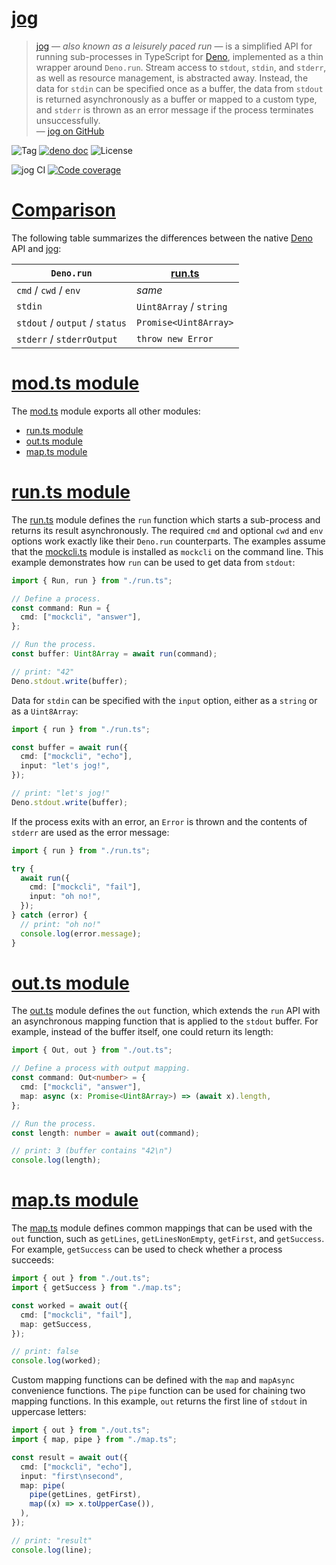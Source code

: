 # [jog]

> [jog] — _also known as a leisurely paced run_ — is a simplified API for
> running sub-processes in TypeScript for [Deno], implemented as a thin wrapper
> around `Deno.run`. Stream access to `stdout`, `stdin`, and `stderr`, as well
> as resource management, is abstracted away. Instead, the data for `stdin` can
> be specified once as a buffer, the data from `stdout` is returned
> asynchronously as a buffer or mapped to a custom type, and `stderr` is thrown
> as an error message if the process terminates unsuccessfully.
> <br/> — [jog on GitHub]

![Tag](https://img.shields.io/github/v/tag/eibens/jog)
[![deno doc](https://doc.deno.land/badge.svg)](https://doc.deno.land/https/deno.land/x/jog.ts)
![License](https://img.shields.io/github/license/eibens/jog)

![jog CI](https://github.com/eibens/jog/workflows/ci/badge.svg)
[![Code coverage](https://img.shields.io/codecov/c/github/eibens/jog)](https://codecov.io/gh/eibens/jog)

# [Comparison]

The following table summarizes the differences between the native [Deno] API and
[jog]:

| `Deno.run`                     | [run.ts]                |
| ------------------------------ | ----------------------- |
| `cmd` / `cwd` / `env`          | _same_                  |
| `stdin`                        | `Uint8Array` / `string` |
| `stdout` / `output` / `status` | `Promise<Uint8Array>`   |
| `stderr` / `stderrOutput`      | `throw new Error`       |

# [mod.ts module]

The [mod.ts] module exports all other modules:

- [run.ts module]
- [out.ts module]
- [map.ts module]

# [run.ts module]

The [run.ts] module defines the `run` function which starts a sub-process and
returns its result asynchronously. The required `cmd` and optional `cwd` and
`env` options work exactly like their `Deno.run` counterparts. The examples
assume that the [mockcli.ts] module is installed as `mockcli` on the command
line. This example demonstrates how `run` can be used to get data from `stdout`:

```ts
import { Run, run } from "./run.ts";

// Define a process.
const command: Run = {
  cmd: ["mockcli", "answer"],
};

// Run the process.
const buffer: Uint8Array = await run(command);

// print: "42"
Deno.stdout.write(buffer);
```

Data for `stdin` can be specified with the `input` option, either as a `string`
or as a `Uint8Array`:

```ts
import { run } from "./run.ts";

const buffer = await run({
  cmd: ["mockcli", "echo"],
  input: "let's jog!",
});

// print: "let's jog!"
Deno.stdout.write(buffer);
```

If the process exits with an error, an `Error` is thrown and the contents of
`stderr` are used as the error message:

```ts
import { run } from "./run.ts";

try {
  await run({
    cmd: ["mockcli", "fail"],
    input: "oh no!",
  });
} catch (error) {
  // print: "oh no!"
  console.log(error.message);
}
```

# [out.ts module]

The [out.ts] module defines the `out` function, which extends the `run` API with
an asynchronous mapping function that is applied to the `stdout` buffer. For
example, instead of the buffer itself, one could return its length:

```ts
import { Out, out } from "./out.ts";

// Define a process with output mapping.
const command: Out<number> = {
  cmd: ["mockcli", "answer"],
  map: async (x: Promise<Uint8Array>) => (await x).length,
};

// Run the process.
const length: number = await out(command);

// print: 3 (buffer contains "42\n")
console.log(length);
```

# [map.ts module]

The [map.ts] module defines common mappings that can be used with the `out`
function, such as `getLines`, `getLinesNonEmpty`, `getFirst`, and `getSuccess`.
For example, `getSuccess` can be used to check whether a process succeeds:

```ts
import { out } from "./out.ts";
import { getSuccess } from "./map.ts";

const worked = await out({
  cmd: ["mockcli", "fail"],
  map: getSuccess,
});

// print: false
console.log(worked);
```

Custom mapping functions can be defined with the `map` and `mapAsync`
convenience functions. The `pipe` function can be used for chaining two mapping
functions. In this example, `out` returns the first line of `stdout` in
uppercase letters:

```ts
import { out } from "./out.ts";
import { map, pipe } from "./map.ts";

const result = await out({
  cmd: ["mockcli", "echo"],
  input: "first\nsecond",
  map: pipe(
    pipe(getLines, getFirst),
    map((x) => x.toUpperCase()),
  ),
});

// print: "result"
console.log(line);
```

[jog]: #jog
[jog on GitHub]: https://github.com/eibens/jog
[Deno]: https://deno.land
[Command Pattern]: https://en.wikipedia.org/wiki/Command_pattern
[mod.ts module]: #mod.ts-module
[run.ts module]: #run.ts-module
[out.ts module]: #out.ts-module
[map.ts module]: #map.ts-module
[mod.ts]: mod.ts
[run.ts]: run.ts
[out.ts]: out.ts
[map.ts]: map.ts
[mockcli.ts]: mockcli.ts
[comparison]: #comparison
